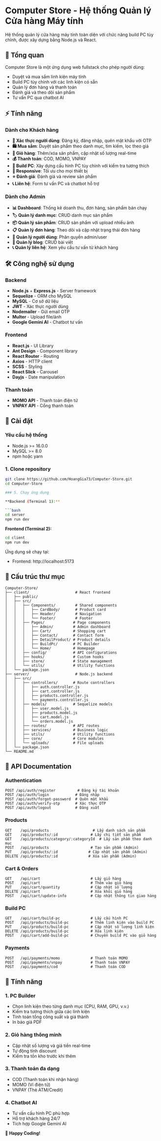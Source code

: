 # Computer Store - Hệ thống Quản lý Cửa hàng Máy tính

Hệ thống quản lý cửa hàng máy tính toàn diện với chức năng build PC tùy chỉnh, được xây dựng bằng Node.js và React.

## 🎯 Tổng quan

Computer Store là một ứng dụng web fullstack cho phép người dùng:

-   Duyệt và mua sắm linh kiện máy tính
-   Build PC tùy chỉnh với các linh kiện có sẵn
-   Quản lý đơn hàng và thanh toán
-   Đánh giá và theo dõi sản phẩm
-   Tư vấn PC qua chatbot AI

## ⚡ Tính năng

### Dành cho Khách hàng

-   **🔐 Xác thực người dùng**: Đăng ký, đăng nhập, quên mật khẩu với OTP
-   **🛍️ Mua sắm**: Duyệt sản phẩm theo danh mục, tìm kiếm, lọc theo giá
-   **🛒 Giỏ hàng**: Thêm/xóa sản phẩm, cập nhật số lượng real-time
-   **💰 Thanh toán**: COD, MOMO, VNPAY
-   **🔧 Build PC**: Xây dựng cấu hình PC tùy chỉnh với kiểm tra tương thích
-   **📱 Responsive**: Tối ưu cho mọi thiết bị
-   **⭐ Đánh giá**: Đánh giá và review sản phẩm
-   **📞 Liên hệ**: Form tư vấn PC và chatbot hỗ trợ

### Dành cho Admin

-   **📊 Dashboard**: Thống kê doanh thu, đơn hàng, sản phẩm bán chạy
-   **🏷️ Quản lý danh mục**: CRUD danh mục sản phẩm
-   **📦 Quản lý sản phẩm**: CRUD sản phẩm với upload nhiều ảnh
-   **📋 Quản lý đơn hàng**: Theo dõi và cập nhật trạng thái đơn hàng
-   **👥 Quản lý người dùng**: Phân quyền admin/user
-   **📝 Quản lý blog**: CRUD bài viết
-   **📞 Quản lý liên hệ**: Xem yêu cầu tư vấn từ khách hàng

## 🛠️ Công nghệ sử dụng

### Backend

-   **Node.js** + **Express.js** - Server framework
-   **Sequelize** - ORM cho MySQL
-   **MySQL** - Cơ sở dữ liệu
-   **JWT** - Xác thực người dùng
-   **Nodemailer** - Gửi email OTP
-   **Multer** - Upload file/ảnh
-   **Google Gemini AI** - Chatbot tư vấn

### Frontend

-   **React.js** - UI Library
-   **Ant Design** - Component library
-   **React Router** - Routing
-   **Axios** - HTTP client
-   **SCSS** - Styling
-   **React Slick** - Carousel
-   **Dayjs** - Date manipulation

### Thanh toán

-   **MOMO API** - Thanh toán điện tử
-   **VNPAY API** - Cổng thanh toán

## 🚀 Cài đặt

### Yêu cầu hệ thống

-   Node.js >= 16.0.0
-   MySQL >= 8.0
-   npm hoặc yarn

### 1. Clone repository

````bash
git clone https://github.com/HoangGia73/Computer-Store.git
cd Computer-Store

### 5. Chạy ứng dụng

**Backend (Terminal 1):**

```bash
cd server
npm run dev
````

**Frontend (Terminal 2):**

```bash
cd client
npm run dev
```

Ứng dụng sẽ chạy tại:

-   Frontend: http://localhost:5173

## 📁 Cấu trúc thư mục

```
Computer-Store/
├── client/                     # React frontend
│   ├── public/
│   ├── src/
│   │   ├── Components/         # Shared components
│   │   │   ├── CardBody/       # Product card
│   │   │   ├── Header/         # Navigation
│   │   │   └── Footer/         # Footer
│   │   ├── Pages/             # Page components
│   │   │   ├── Admin/         # Admin dashboard
│   │   │   ├── Cart/          # Shopping cart
│   │   │   ├── Contact/       # Contact form
│   │   │   ├── DetailProduct/ # Product details
│   │   │   ├── BuildPc/       # PC Builder
│   │   │   └── Home/          # Homepage
│   │   ├── config/            # API configurations
│   │   ├── hooks/             # Custom hooks
│   │   ├── store/             # State management
│   │   └── utils/             # Utility functions
│   └── package.json
├── server/                     # Node.js backend
│   ├── src/
│   │   ├── controllers/       # Route controllers
│   │   │   ├── auth.controller.js
│   │   │   ├── cart.controller.js
│   │   │   ├── products.controller.js
│   │   │   └── payments.controller.js
│   │   ├── models/            # Sequelize models
│   │   │   ├── user.model.js
│   │   │   ├── products.model.js
│   │   │   ├── cart.model.js
│   │   │   └── orders.model.js
│   │   ├── routes/            # API routes
│   │   ├── services/          # Business logic
│   │   ├── utils/             # Utility functions
│   │   ├── core/              # Core modules
│   │   └── uploads/           # File uploads
│   └── package.json
└── README.md
```

## 🔗 API Documentation

### Authentication

```http
POST /api/auth/register          # Đăng ký tài khoản
POST /api/auth/login            # Đăng nhập
POST /api/auth/forgot-password  # Quên mật khẩu
POST /api/auth/verify-otp       # Xác thực OTP
POST /api/auth/logout           # Đăng xuất
```

### Products

```http
GET    /api/products                    # Lấy danh sách sản phẩm
GET    /api/products/:id               # Lấy chi tiết sản phẩm
GET    /api/products/category/:categoryId  # Lấy sản phẩm theo danh mục
POST   /api/products                   # Tạo sản phẩm (Admin)
PUT    /api/products/:id              # Cập nhật sản phẩm (Admin)
DELETE /api/products/:id              # Xóa sản phẩm (Admin)
```

### Cart & Orders

```http
GET    /api/cart                       # Lấy giỏ hàng
POST   /api/cart                       # Thêm vào giỏ hàng
PUT    /api/cart/quantity              # Cập nhật số lượng
DELETE /api/cart                       # Xóa khỏi giỏ hàng
POST   /api/cart/update-info           # Cập nhật thông tin giao hàng
```

### Build PC

```http
GET    /api/cart/build-pc              # Lấy cấu hình PC
POST   /api/products/build-pc          # Thêm linh kiện vào build PC
PUT    /api/products/build-pc          # Cập nhật số lượng linh kiện
DELETE /api/products/build-pc          # Xóa linh kiện
POST   /api/cart/add-build-pc          # Chuyển build PC vào giỏ hàng
```

### Payments

```http
POST   /api/payments/momo              # Thanh toán MOMO
POST   /api/payments/vnpay             # Thanh toán VNPAY
POST   /api/payments/cod               # Thanh toán COD
```

## 🔧 Tính năng

### 1. PC Builder

-   Chọn linh kiện theo từng danh mục (CPU, RAM, GPU, v.v.)
-   Kiểm tra tương thích giữa các linh kiện
-   Tính toán tổng công suất và giá thành
-   In báo giá PDF

### 2. Giỏ hàng thông minh

-   Cập nhật số lượng và giá tiền real-time
-   Tự động tính discount
-   Kiểm tra tồn kho trước khi thêm

### 3. Thanh toán đa dạng

-   COD (Thanh toán khi nhận hàng)
-   MOMO (Ví điện tử)
-   VNPAY (Thẻ ATM/Credit)

### 4. Chatbot AI

-   Tư vấn cấu hình PC phù hợp
-   Hỗ trợ khách hàng 24/7
-   Tích hợp Google Gemini AI

🚀 **Happy Coding!**
